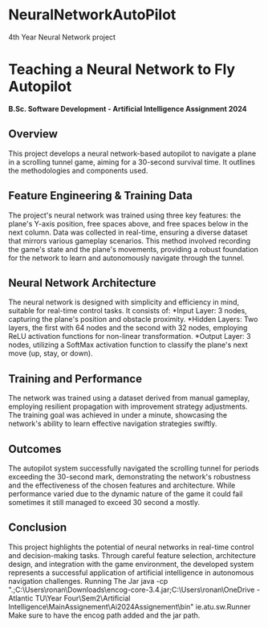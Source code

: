 # NeuralNetworkAutoPilot
4th Year Neural Network project

# Teaching a Neural Network to Fly Autopilot
**B.Sc. Software Development - Artificial Intelligence Assignment 2024**
## Overview
This project develops a neural network-based autopilot to navigate a plane in a scrolling tunnel game, aiming for a 30-second survival time. It outlines the methodologies and components used.

## Feature Engineering & Training Data
The project's neural network was trained using three key features: the plane's Y-axis position, free spaces above, and free spaces below in the next column. Data was collected in real-time, ensuring a diverse dataset that mirrors various gameplay scenarios. This method involved recording the game's state and the plane's movements, providing a robust foundation for the network to learn and autonomously navigate through the tunnel.

## Neural Network Architecture
The neural network is designed with simplicity and efficiency in mind, suitable for real-time control tasks. It consists of:
*Input Layer: 3 nodes, capturing the plane's position and obstacle proximity.
*Hidden Layers: Two layers, the first with 64 nodes and the second with 32 nodes, employing ReLU activation functions for non-linear transformation.
*Output Layer: 3 nodes, utilizing a SoftMax activation function to classify the plane's next move (up, stay, or down).

## Training and Performance
The network was trained using a dataset derived from manual gameplay, employing resilient propagation with improvement strategy adjustments. The training goal was achieved in under a minute, showcasing the network's ability to learn effective navigation strategies swiftly.

## Outcomes
The autopilot system successfully navigated the scrolling tunnel for periods exceeding the 30-second mark, demonstrating the network's robustness and the effectiveness of the chosen features and architecture. While performance varied due to the dynamic nature of the game it could fail sometimes it still managed to exceed 30 second a mostly.

## Conclusion
This project highlights the potential of neural networks in real-time control and decision-making tasks. Through careful feature selection, architecture design, and integration with the game environment, the developed system represents a successful application of artificial intelligence in autonomous navigation challenges.
Running The Jar
java -cp ".;C:\Users\ronan\Downloads\encog-core-3.4.jar;C:\Users\ronan\OneDrive - Atlantic TU\Year Four\Sem2\Artificial Intelligence\MainAssignement\Ai2024Assignement\bin" ie.atu.sw.Runner
Make sure to have the encog path added and the jar path.

